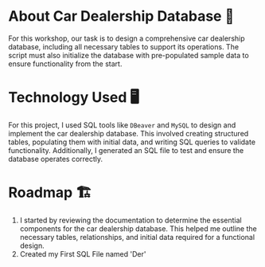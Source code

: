 # About Car Dealership Database 💾
For this workshop, our task is to design a comprehensive car dealership database, 
including all necessary tables to support its operations. 
The script must also initialize the database with pre-populated sample data to ensure 
functionality from the start.

# Technology Used 🖥️
For this project, I used SQL tools like `DBeaver` and `MySQL` to design and 
implement the car dealership database. 
This involved creating structured tables, populating them with initial data, 
and writing SQL queries to validate functionality. Additionally, 
I generated an SQL file to test and ensure the database operates correctly.

# Roadmap 🏗️
1. I started by reviewing the documentation to determine the essential components for the car dealership database. 
This helped me outline the necessary tables, relationships, and initial data required for a functional design.
2. Created my First SQL File named 'Der'

